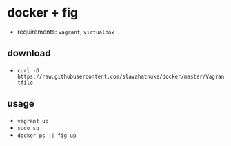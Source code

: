 # docker + fig
 - requirements: `vagrant`, `virtualbox`

## download
 - `curl -O https://raw.githubusercontent.com/slavahatnuke/docker/master/Vagrantfile`

## usage
 - `vagrant up`
 - `sudo su`
 - `docker ps || fig up`
